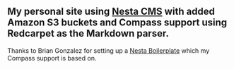 ## My personal site using [Nesta CMS](https://github.com/gma/nesta) with added Amazon S3 buckets and Compass support using Redcarpet as the Markdown parser. 
Thanks to Brian Gonzalez for setting up a [Nesta Boilerplate](https://github.com/briangonzalez/nesta-boilerplate) which my Compass support is based on.  


